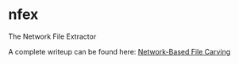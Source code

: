 nfex
====

The Network File Extractor

A complete writeup can be found here: [Network-Based File Carving](http://blogs.cisco.com/security/network-based-file-carving/ "Network-Based File Carving")
